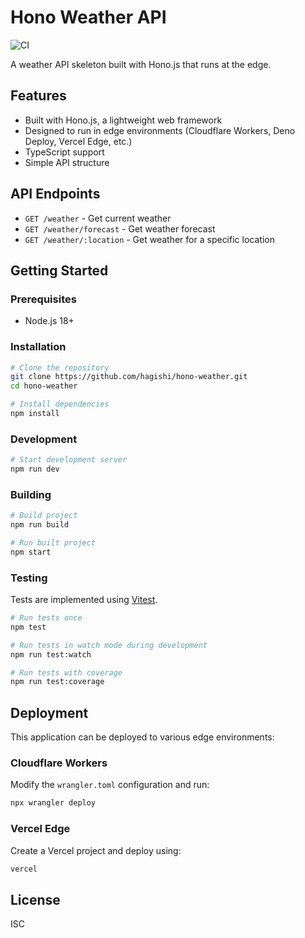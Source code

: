 # Hono Weather API

![CI](https://github.com/hagishi/hono-weather/workflows/CI/badge.svg)

A weather API skeleton built with Hono.js that runs at the edge.

## Features

- Built with Hono.js, a lightweight web framework
- Designed to run in edge environments (Cloudflare Workers, Deno Deploy, Vercel Edge, etc.)
- TypeScript support
- Simple API structure

## API Endpoints

- `GET /weather` - Get current weather
- `GET /weather/forecast` - Get weather forecast
- `GET /weather/:location` - Get weather for a specific location

## Getting Started

### Prerequisites

- Node.js 18+ 

### Installation

```bash
# Clone the repository
git clone https://github.com/hagishi/hono-weather.git
cd hono-weather

# Install dependencies
npm install
```

### Development

```bash
# Start development server
npm run dev
```

### Building

```bash
# Build project
npm run build

# Run built project
npm start
```

### Testing

Tests are implemented using [Vitest](https://vitest.dev/).

```bash
# Run tests once
npm test

# Run tests in watch mode during development
npm run test:watch

# Run tests with coverage
npm run test:coverage
```

## Deployment

This application can be deployed to various edge environments:

### Cloudflare Workers

Modify the `wrangler.toml` configuration and run:

```bash
npx wrangler deploy
```

### Vercel Edge

Create a Vercel project and deploy using:

```bash
vercel
```

## License

ISC
